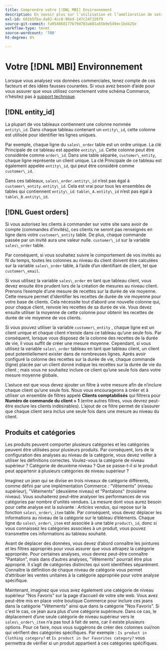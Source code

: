 ```yaml
---
title: Comprendre votre [!DNL MBI] Environnement
description: En savoir plus sur l’utilisation et l’amélioration de votre [!DNL MBI] environnement.
exl-id: 601b5fba-da02-4cc8-96ed-147c24f326f9
source-git-commit: fa954868177b79d703a601a55b9e549ec1bd425e
workflow-type: tm+mt
source-wordcount: '780'
ht-degree: 0%

---
```


# Votre [!DNL MBI] Environnement

Lorsque vous analysez vos données commerciales, tenez compte de ces facteurs et des idées fausses courantes. Si vous avez besoin d’aide pour vous assurer que vous utilisez correctement votre schéma Commerce, n’hésitez pas à [support technique](https://experienceleague.adobe.com/docs/commerce-knowledge-base/kb/troubleshooting/miscellaneous/mbi-service-policies.html?lang=en).

## [!DNL entity\_id]

La plupart de vos tableaux contiennent une colonne nommée `entity\_id`. Dans chaque tableau contenant un `entity\_id`, cette colonne est utilisée pour identifier les lignes uniques.

Par exemple, chaque ligne du `sales\_order` table est un ordre unique. La clé Principale de ce tableau est appelée `entity\_id`. Cette colonne peut être considérée comme `order\_id`. Dans une table séparée, `customer\_entity`, chaque ligne représente un client unique. La clé Principale de ce tableau est également appelée `entity\_id`, qui peut être considéré comme `customer\_id`.

Dans ces tableaux, `sales\_order.entity\_id` n’est pas égal à `customer\_entity.entity\_id`. Cela est vrai pour tous les ensembles de tables qui contiennent `entity\_id`: `table\_A.entity\_id` n’est pas égal à `table\_B.entity\_id`.

## [!DNL Guest orders]

Si vous autorisez les clients à commander sur votre site sans avoir de compte (commandes d’invités), ces clients ne seront pas renseignés en ligne dans votre `customer\_entity` table. De plus, chaque commande passée par un invité aura une valeur nulle. `customer\_id` sur la variable `sales\_order` table.

Par conséquent, si vous souhaitez suivre le comportement de vos invités au fil du temps, toutes les colonnes au niveau du client doivent être calculées sur la variable `sales\_order` table, à l’aide d’un identifiant de client, tel que `customer\_email`.

Si vous utilisez la variable `sales\_order` en tant que tableau client, vous devez ensuite être prudent lors de la création de mesures au niveau client. Prenons l’exemple d’une mesure de recettes sur la durée de vie moyenne. Cette mesure permet d’identifier les recettes de durée de vie moyenne pour votre base de clients. Cela nécessite tout d’abord une nouvelle colonne qui, pour chaque client, renvoie les recettes de sa durée de vie. Vous devez ensuite utiliser la moyenne de cette colonne pour obtenir les recettes de durée de vie moyenne de vos clients.

Si vous pouvez utiliser la variable `customer\_entity` , chaque ligne est un client unique et chaque client n’existe dans ce tableau qu’une seule fois. Par conséquent, lorsque vous disposez de la colonne des recettes de la durée de vie, il vous suffit de créer une mesure moyenne. Cependant, si vous utilisez la variable `sales\_order` tableau en tant que tableau client, un client peut potentiellement exister dans de nombreuses lignes. Après avoir configuré la colonne des recettes sur la durée de vie, chaque commande (ligne) placée par un client donné indique les recettes sur la durée de vie du client ; mais vous ne souhaitez inclure ce client qu’une seule fois dans votre mesure moyenne globale.

L’astuce est que vous devez ajouter un filtre à votre mesure afin de n’inclure chaque client qu’une seule fois. Nous vous encourageons à créer et à utiliser un ensemble de filtres appelé **Clients comptabilisés** qui filtrera pour **Numéro de commande du client = 1** (entre autres filtres, vous devrez peut-être exclure les clients indésirables). L’ajout de ce filtre permet de s’assurer que chaque client sera inclus une seule fois dans une mesure au niveau du client.

## Produits et catégories

Les produits peuvent comporter plusieurs catégories et les catégories peuvent être utilisées pour plusieurs produits. Par conséquent, lors de la configuration des analyses au niveau de la catégorie, vous devez veiller à utiliser les définitions correctes. Voulez-vous la catégorie de niveau supérieur ? Catégorie de deuxième niveau ? Que se passe-t-il si le produit peut appartenir à plusieurs catégories de niveau supérieur ?

Imaginez un jean qui se divise en trois niveaux de catégorie différents, comme défini par une implémentation Commerce : &quot;Vêtements&quot; (niveau supérieur), &quot;Vêtements&quot; (deuxième niveau) et &quot;Pantalons&quot; (troisième niveau). Vous souhaiterez peut-être analyser les performances de vos catégories par nombre d&#39;unités vendues. La mesure dont vous aurez besoin pour cette analyse est la suivante : _Articles vendus_, qui repose sur la fonction `sales\_order\_item` table. Par conséquent, vous devez déplacer les informations au niveau de la catégorie sur le tableau d’éléments. Chaque ligne du `sales\_order\_item` est associée à une table `product\_id`, donc si vous connaissez les catégories associées à un produit, vous pouvez transmettre ces informations au tableau souhaité.

Avant de déplacer des données, vous devez d’abord connaître les jointures et les filtres appropriés pour vous assurer que vous attrapez la catégorie appropriée. Pour certaines analyses, vous devrez peut-être connaître &quot;Pantalon&quot;, mais dans d’autres analyses, &quot;Vêtements&quot; pourrait être plus approprié. Il s’agit de catégories distinctes qui sont identifiées séparément. Connaître la définition de chaque niveau de catégorie vous permet d’attribuer les ventes unitaires à la catégorie appropriée pour votre analyse spécifique.

Maintenant, imaginez que vous avez également une catégorie de niveau supérieur &quot;Nos Favoris&quot; sur la page d’accueil de votre site web. Vous avez peut-être mis en place votre boutique Commerce pour inclure ces jeans dans la catégorie &quot;Vêtements&quot; ainsi que dans la catégorie &quot;Nos Favoris&quot;. Si c&#39;est le cas, ce jean aura plus d&#39;une catégorie supérieure. Dans ce cas, le déplacement d’une seule catégorie de niveau supérieur vers le `sales\_order\_item` n’a pas tout à fait de sens, car il existe plusieurs options. Pour ce faire, nous vous suggérons de créer des colonnes oui/non qui vérifient des catégories spécifiques. Par exemple : `Is product in Clothing category?` et `Is product in Our Favorites category?` vous permettra de vérifier si un produit appartient à ces catégories spécifiques.
